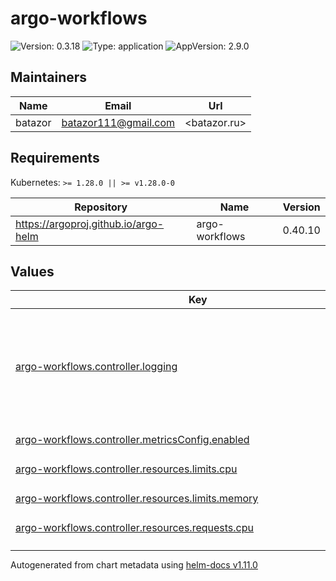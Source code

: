 # argo-workflows

![Version: 0.3.18](https://img.shields.io/badge/Version-0.3.18-informational?style=flat-square) ![Type: application](https://img.shields.io/badge/Type-application-informational?style=flat-square) ![AppVersion: 2.9.0](https://img.shields.io/badge/AppVersion-2.9.0-informational?style=flat-square)

## Maintainers

| Name | Email | Url |
| ---- | ------ | --- |
| batazor | <batazor111@gmail.com> | <batazor.ru> |

## Requirements

Kubernetes: `>= 1.28.0 || >= v1.28.0-0`

| Repository | Name | Version |
|------------|------|---------|
| https://argoproj.github.io/argo-helm | argo-workflows | 0.40.10 |

## Values

<table height="400px" >
	<thead>
		<th>Key</th>
		<th>Type</th>
		<th>Default</th>
		<th>Description</th>
	</thead>
	<tbody>
		<tr>
			<td id="argo-workflows--controller--logging"><a href="./values.yaml#L25">argo-workflows.controller.logging</a></td>
			<td>
object
</td>
			<td>
				<div style="max-width: 300px;">
<pre lang="json">
{
  "format": "json"
}
</pre>
</div>
			</td>
			<td>enable persistence using postgres postgresql:  host: localhost  port: 5432  database: argo  tableName: argo_workflows</td>
		</tr>
		<tr>
			<td id="argo-workflows--controller--metricsConfig--enabled"><a href="./values.yaml#L8">argo-workflows.controller.metricsConfig.enabled</a></td>
			<td>
bool
</td>
			<td>
				<div style="max-width: 300px;">
<pre lang="json">
true
</pre>
</div>
			</td>
			<td></td>
		</tr>
		<tr>
			<td id="argo-workflows--controller--resources--limits--cpu"><a href="./values.yaml#L30">argo-workflows.controller.resources.limits.cpu</a></td>
			<td>
string
</td>
			<td>
				<div style="max-width: 300px;">
<pre lang="json">
"1000m"
</pre>
</div>
			</td>
			<td></td>
		</tr>
		<tr>
			<td id="argo-workflows--controller--resources--limits--memory"><a href="./values.yaml#L31">argo-workflows.controller.resources.limits.memory</a></td>
			<td>
string
</td>
			<td>
				<div style="max-width: 300px;">
<pre lang="json">
"1024Mi"
</pre>
</div>
			</td>
			<td></td>
		</tr>
		<tr>
			<td id="argo-workflows--controller--resources--requests--cpu"><a href="./values.yaml#L33">argo-workflows.controller.resources.requests.cpu</a></td>
			<td>
string
</td>
			<td>
				<div style="max-width: 300px;">
<pre lang="json">
"100m"
</pre>
</div>
			</td>
			<td></td>
		</tr>
		<tr>
			<td id="argo-workflows--controller--resources--requests--memory"><a href="./values.yaml#L34">argo-workflows.controller.resources.requests.memory</a></td>
			<td>
string
</td>
			<td>
				<div style="max-width: 300px;">
<pre lang="json">
"128Mi"
</pre>
</div>
			</td>
			<td></td>
		</tr>
		<tr>
			<td id="argo-workflows--controller--serviceMonitor--additionalLabels--release"><a href="./values.yaml#L14">argo-workflows.controller.serviceMonitor.additionalLabels.release</a></td>
			<td>
string
</td>
			<td>
				<div style="max-width: 300px;">
<pre lang="json">
"prometheus-operator"
</pre>
</div>
			</td>
			<td></td>
		</tr>
		<tr>
			<td id="argo-workflows--controller--serviceMonitor--enabled"><a href="./values.yaml#L12">argo-workflows.controller.serviceMonitor.enabled</a></td>
			<td>
bool
</td>
			<td>
				<div style="max-width: 300px;">
<pre lang="json">
true
</pre>
</div>
			</td>
			<td></td>
		</tr>
		<tr>
			<td id="argo-workflows--controller--telemetryConfig--enabled"><a href="./values.yaml#L10">argo-workflows.controller.telemetryConfig.enabled</a></td>
			<td>
bool
</td>
			<td>
				<div style="max-width: 300px;">
<pre lang="json">
true
</pre>
</div>
			</td>
			<td></td>
		</tr>
		<tr>
			<td id="argo-workflows--controller--workflowNamespaces"><a href="./values.yaml#L16">argo-workflows.controller.workflowNamespaces</a></td>
			<td>
list
</td>
			<td>
				<div style="max-width: 300px;">
<pre lang="json">
[]
</pre>
</div>
			</td>
			<td></td>
		</tr>
		<tr>
			<td id="argo-workflows--enabled"><a href="./values.yaml#L2">argo-workflows.enabled</a></td>
			<td>
bool
</td>
			<td>
				<div style="max-width: 300px;">
<pre lang="json">
true
</pre>
</div>
			</td>
			<td></td>
		</tr>
		<tr>
			<td id="argo-workflows--fullnameOverride"><a href="./values.yaml#L4">argo-workflows.fullnameOverride</a></td>
			<td>
string
</td>
			<td>
				<div style="max-width: 300px;">
<pre lang="json">
"argo-workflows"
</pre>
</div>
			</td>
			<td></td>
		</tr>
		<tr>
			<td id="argo-workflows--server--baseHref"><a href="./values.yaml#L40">argo-workflows.server.baseHref</a></td>
			<td>
string
</td>
			<td>
				<div style="max-width: 300px;">
<pre lang="json">
"/"
</pre>
</div>
			</td>
			<td></td>
		</tr>
		<tr>
			<td id="argo-workflows--server--extraArgs[0]"><a href="./values.yaml#L38">argo-workflows.server.extraArgs[0]</a></td>
			<td>
string
</td>
			<td>
				<div style="max-width: 300px;">
<pre lang="json">
"--auth-mode=sso"
</pre>
</div>
			</td>
			<td></td>
		</tr>
		<tr>
			<td id="argo-workflows--server--ingress--annotations--"cert-manager--io/cluster-issuer""><a href="./values.yaml#L48">argo-workflows.server.ingress.annotations."cert-manager.io/cluster-issuer"</a></td>
			<td>
string
</td>
			<td>
				<div style="max-width: 300px;">
<pre lang="json">
"cert-manager-production"
</pre>
</div>
			</td>
			<td></td>
		</tr>
		<tr>
			<td id="argo-workflows--server--ingress--annotations--"nginx--ingress--kubernetes--io/backend-protocol""><a href="./values.yaml#L49">argo-workflows.server.ingress.annotations."nginx.ingress.kubernetes.io/backend-protocol"</a></td>
			<td>
string
</td>
			<td>
				<div style="max-width: 300px;">
<pre lang="json">
"HTTP"
</pre>
</div>
			</td>
			<td></td>
		</tr>
		<tr>
			<td id="argo-workflows--server--ingress--annotations--"nginx--ingress--kubernetes--io/enable-opentelemetry""><a href="./values.yaml#L51">argo-workflows.server.ingress.annotations."nginx.ingress.kubernetes.io/enable-opentelemetry"</a></td>
			<td>
string
</td>
			<td>
				<div style="max-width: 300px;">
<pre lang="json">
"true"
</pre>
</div>
			</td>
			<td></td>
		</tr>
		<tr>
			<td id="argo-workflows--server--ingress--annotations--"nginx--ingress--kubernetes--io/enable-owasp-core-rules""><a href="./values.yaml#L50">argo-workflows.server.ingress.annotations."nginx.ingress.kubernetes.io/enable-owasp-core-rules"</a></td>
			<td>
string
</td>
			<td>
				<div style="max-width: 300px;">
<pre lang="json">
"true"
</pre>
</div>
			</td>
			<td></td>
		</tr>
		<tr>
			<td id="argo-workflows--server--ingress--enabled"><a href="./values.yaml#L43">argo-workflows.server.ingress.enabled</a></td>
			<td>
bool
</td>
			<td>
				<div style="max-width: 300px;">
<pre lang="json">
true
</pre>
</div>
			</td>
			<td></td>
		</tr>
		<tr>
			<td id="argo-workflows--server--ingress--hosts[0]"><a href="./values.yaml#L54">argo-workflows.server.ingress.hosts[0]</a></td>
			<td>
string
</td>
			<td>
				<div style="max-width: 300px;">
<pre lang="json">
"workflows.shortlink.best"
</pre>
</div>
			</td>
			<td></td>
		</tr>
		<tr>
			<td id="argo-workflows--server--ingress--ingressClassName"><a href="./values.yaml#L45">argo-workflows.server.ingress.ingressClassName</a></td>
			<td>
string
</td>
			<td>
				<div style="max-width: 300px;">
<pre lang="json">
"nginx"
</pre>
</div>
			</td>
			<td></td>
		</tr>
		<tr>
			<td id="argo-workflows--server--ingress--paths[0]"><a href="./values.yaml#L57">argo-workflows.server.ingress.paths[0]</a></td>
			<td>
string
</td>
			<td>
				<div style="max-width: 300px;">
<pre lang="json">
"/"
</pre>
</div>
			</td>
			<td></td>
		</tr>
		<tr>
			<td id="argo-workflows--server--ingress--tls[0]--hosts[0]"><a href="./values.yaml#L62">argo-workflows.server.ingress.tls[0].hosts[0]</a></td>
			<td>
string
</td>
			<td>
				<div style="max-width: 300px;">
<pre lang="json">
"workflows.shortlink.best"
</pre>
</div>
			</td>
			<td></td>
		</tr>
		<tr>
			<td id="argo-workflows--server--ingress--tls[0]--secretName"><a href="./values.yaml#L60">argo-workflows.server.ingress.tls[0].secretName</a></td>
			<td>
string
</td>
			<td>
				<div style="max-width: 300px;">
<pre lang="json">
"workflows-argo-ingress-tls"
</pre>
</div>
			</td>
			<td></td>
		</tr>
		<tr>
			<td id="argo-workflows--server--logging--format"><a href="./values.yaml#L65">argo-workflows.server.logging.format</a></td>
			<td>
string
</td>
			<td>
				<div style="max-width: 300px;">
<pre lang="json">
"json"
</pre>
</div>
			</td>
			<td></td>
		</tr>
		<tr>
			<td id="argo-workflows--server--sso--clientId--key"><a href="./values.yaml#L77">argo-workflows.server.sso.clientId.key</a></td>
			<td>
string
</td>
			<td>
				<div style="max-width: 300px;">
<pre lang="json">
"client-id"
</pre>
</div>
			</td>
			<td></td>
		</tr>
		<tr>
			<td id="argo-workflows--server--sso--clientId--name"><a href="./values.yaml#L76">argo-workflows.server.sso.clientId.name</a></td>
			<td>
string
</td>
			<td>
				<div style="max-width: 300px;">
<pre lang="json">
"argo-workflows-sso"
</pre>
</div>
			</td>
			<td></td>
		</tr>
		<tr>
			<td id="argo-workflows--server--sso--clientSecret--key"><a href="./values.yaml#L80">argo-workflows.server.sso.clientSecret.key</a></td>
			<td>
string
</td>
			<td>
				<div style="max-width: 300px;">
<pre lang="json">
"client-secret"
</pre>
</div>
			</td>
			<td></td>
		</tr>
		<tr>
			<td id="argo-workflows--server--sso--clientSecret--name"><a href="./values.yaml#L79">argo-workflows.server.sso.clientSecret.name</a></td>
			<td>
string
</td>
			<td>
				<div style="max-width: 300px;">
<pre lang="json">
"argo-workflows-sso"
</pre>
</div>
			</td>
			<td></td>
		</tr>
		<tr>
			<td id="argo-workflows--server--sso--enabled"><a href="./values.yaml#L68">argo-workflows.server.sso.enabled</a></td>
			<td>
bool
</td>
			<td>
				<div style="max-width: 300px;">
<pre lang="json">
true
</pre>
</div>
			</td>
			<td></td>
		</tr>
		<tr>
			<td id="argo-workflows--server--sso--issuer"><a href="./values.yaml#L69">argo-workflows.server.sso.issuer</a></td>
			<td>
string
</td>
			<td>
				<div style="max-width: 300px;">
<pre lang="json">
"https://argo.shortlink.best/api/dex"
</pre>
</div>
			</td>
			<td></td>
		</tr>
		<tr>
			<td id="argo-workflows--server--sso--rbac--enabled"><a href="./values.yaml#L72">argo-workflows.server.sso.rbac.enabled</a></td>
			<td>
bool
</td>
			<td>
				<div style="max-width: 300px;">
<pre lang="json">
true
</pre>
</div>
			</td>
			<td></td>
		</tr>
		<tr>
			<td id="argo-workflows--server--sso--redirectUrl"><a href="./values.yaml#L81">argo-workflows.server.sso.redirectUrl</a></td>
			<td>
string
</td>
			<td>
				<div style="max-width: 300px;">
<pre lang="json">
"https://workflows.shortlink.best/oauth2/callback"
</pre>
</div>
			</td>
			<td></td>
		</tr>
		<tr>
			<td id="argo-workflows--server--sso--scopes[0]"><a href="./values.yaml#L74">argo-workflows.server.sso.scopes[0]</a></td>
			<td>
string
</td>
			<td>
				<div style="max-width: 300px;">
<pre lang="json">
"groups"
</pre>
</div>
			</td>
			<td></td>
		</tr>
		<tr>
			<td id="argo-workflows--server--sso--sessionExpiry"><a href="./values.yaml#L70">argo-workflows.server.sso.sessionExpiry</a></td>
			<td>
string
</td>
			<td>
				<div style="max-width: 300px;">
<pre lang="json">
"240h"
</pre>
</div>
			</td>
			<td></td>
		</tr>
	</tbody>
</table>

----------------------------------------------
Autogenerated from chart metadata using [helm-docs v1.11.0](https://github.com/norwoodj/helm-docs/releases/v1.11.0)
